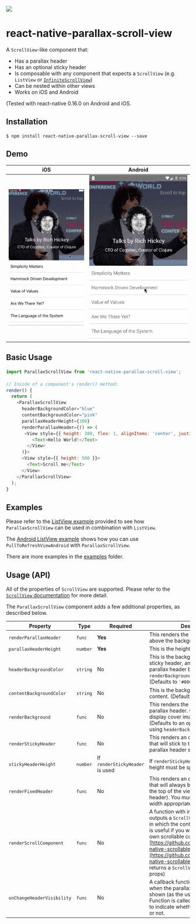 ![](https://img.shields.io/npm/dm/react-native-parallax-scroll-view.svg?style=flat-square)

# react-native-parallax-scroll-view

A `ScrollView`-like component that:

- Has a parallax header
- Has an optional sticky header
- Is composable with any component that expects a `ScrollView` (e.g. `ListView` or [`InfiniteScrollView`](https://github.com/exponentjs/react-native-infinite-scroll-view))
- Can be nested within other views
- Works on iOS and Android

(Tested with react-native 0.16.0 on Android and iOS.

## Installation

```
$ npm install react-native-parallax-scroll-view --save
```

## Demo


| iOS | Android |
| --- | ------- |
| ![](./demo.ios.gif) | ![](./demo.android.20160117.gif) |

## Basic Usage

```js
import ParallaxScrollView from 'react-native-parallax-scroll-view';

// Inside of a component's render() method:
render() {
  return (
    <ParallaxScrollView
      headerBackgroundColor="blue"
      contentBackgroundColor="pink"
      parallaxHeaderHeight={300}
      renderParallaxHeader={() => (
       <View style={{ height: 300, flex: 1, alignItems: 'center', justifyContent: 'center' }}>
          <Text>Hello World!</Text>
        </View>
      )}>
      <View style={{ height: 500 }}>
        <Text>Scroll me</Text>
      </View>
    </ParallaxScrollView>
  );
}
```

## Examples

Please refer to the [ListView example](./examples/ListView/Talks.js) provided to see how `ParallaxScrollView` can be used in
combination with `ListView`.

The [Android ListView example](./examples/ListView/index.android.js) shows how you can use `PullToRefreshViewAndroid` with `ParallaxScrollView`.

There are more examples in the [examples](./examples) folder.

## Usage (API)

All of the properties of `ScrollView` are supported. Please refer to the
[`ScrollView` documentation](https://facebook.github.io/react-native/docs/scrollview.html) for more detail.

The `ParallaxScrollView` component adds a few additional properties, as described below.

| Property | Type | Required | Description |
| -------- | ---- | -------- | ----------- |
| `renderParallaxHeader` |  `func` | **Yes** |This renders the parallax header above the background. |
| `parallaxHeaderHeight` | `number` | **Yes** |This is the height of parallax header. |
| `headerBackgroundColor` | `string` | No | This is the background color of the sticky header, and also used as parallax header background color if `renderBackground` is not provided. (Defaults to `'#000'`) |
| `contentBackgroundColor` | `string` | No | This is the background color of the content. (Defaults to `'#fff'`) |
| `renderBackground` | `func` | No | This renders the background of the parallax header. Can be used to display cover images for example. (Defaults to an opaque background using `headerBackgroundColor`) |
| `renderStickyHeader` | `func` | No | This renders an optional sticky header that will stick to the top of view when parallax header scrolls up. |
| `stickyHeaderHeight` | `number` | If `renderStickyHeader` is used | If `renderStickyHeader` is set, then its height must be specified. |
| `renderFixedHeader` | `func` | No | This renders an optional fixed header that will always be visible and fixed to the top of the view (and sticky header). You must set its height and width appropriately. |
| `renderScrollComponent` | `func` | No | A function with input `props` and outputs a `ScrollView`-like component in which the content is rendered. This is useful if you want to provide your own scrollable component. (See: [https://github.com/exponentjs/react-native-scrollable-mixin](https://github.com/exponentjs/react-native-scrollable-mixin)) (By default, returns a `ScrollView` with the given props) |
| `onChangeHeaderVisibility` | `func` | No | A callback function that is invoked when the parallax header is hidden or shown (as the user is scrolling). Function is called with a `boolean` value to indicate whether header is visible or not. |
